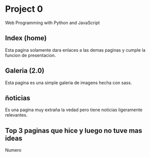# Project 0

Web Programming with Python and JavaScript

## Index (home)
Esta pagina solamente dara enlaces a las demas paginas y cumple la funcion de presentacion.

## Galeria (2.0)
Esta pagina es una simple galeria de imagens hecha con sass.

## ñoticias 
Es una pagina muy extraña la vedad pero tiene noticias ligeramente relevantes.

## Top 3 paginas que hice y luego no tuve mas ideas

Numero
